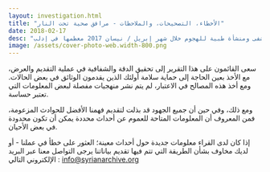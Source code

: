 ```yaml
---
layout: investigation.html
title: "الأخطاء، التصحيحات، والملاحظات - مرافق صحية تحت النار"
date: 2018-02-17
desc: "تقرير مُفصّل عن استهداف 25 مستشفى ومنشأة طبية للهجوم خلال شهر إبريل / نيسان 2017 معظمها في إدلب"
image: /assets/cover-photo-web.width-800.png
---
```


سعى القائمون على هذا التقرير إلى تحقيق الدقة والشفافية في عملية التقديم والعرض، مع الأخذ بعين الحاجة إلى حماية سلامة أولئك الذين يقدمون الوثائق في بعض الحالات. ومع أخذ هذه المصالح في الاعتبار، لم يتم نشر منهجيات مفصلة لبعض المعلومات التي تعتبر حساسة.

ومع ذلك، وفي حين أن جميع الجهود قد بذلت لتقديم فهمنا الأفضل للحوادث المزعومة، فمن المعروف أن المعلومات المتاحة للعموم عن أحداث محددة يمكن أن تكون محدودة في بعض الأحيان.

إذا كان لدى القراء معلومات جديدة حول أحداث معينة؛ العثور على خطأ في عملنا - أو لديك مخاوف بشأن الطريقة التي تتم فيها تقديم بياناتنا يرجى التواصل معنا عبر البريد الإلكتروني التالي : info@syrianarchive.org
